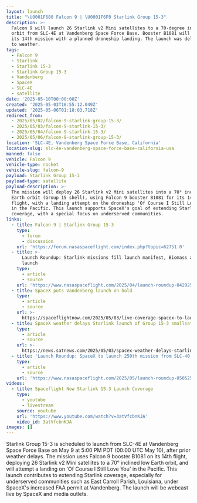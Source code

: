 ```yaml
---
layout: launch
title: "\U0001F680 Falcon 9 | \U0001F6F0 Starlink Group 15-3"
description: >-
  Falcon 9 will launch 26 Starlink v2 Mini satellites to a 70-degree inclined
  orbit from SLC-4E at Vandenberg Space Force Base. Booster B1081 will fly for
  its 14th mission with a planned droneship landing. The launch was delayed due
  to weather.
tags:
  - Falcon 9
  - Starlink
  - Starlink 15-3
  - Starlink Group 15-3
  - Vandenberg
  - SpaceX
  - SLC-4E
  - satellite
date: '2025-05-10T00:00:00Z'
created: '2025-05-03T16:55:12.049Z'
updated: '2025-05-06T01:18:03.718Z'
redirect_from:
  - 2025/05/02/falcon-9-starlink-group-15-3/
  - 2025/05/03/falcon-9-starlink-15-3/
  - 2025/05/04/falcon-9-starlink-15-3/
  - 2025/05/06/falcon-9-starlink-group-15-3/
location: 'SLC-4E, Vandenberg Space Force Base, California'
location-slug: slc-4e-vandenberg-space-force-base-california-usa
manned: false
vehicle: Falcon 9
vehicle-type: rocket
vehicle-slug: falcon-9
payload: Starlink Group 15-3
payload-type: satellite
payload-description: >-
  The mission will deploy 26 Starlink v2 Mini satellites into a 70° inclined low
  Earth orbit (Group 15 shell), using Falcon 9 booster B1081 for its 14th
  flight, with a landing attempt on the droneship 'Of Course I Still Love You'
  in the Pacific. This launch supports SpaceX's goal of extending Starlink
  coverage, with a special focus on underserved communities.
links:
  - title: Falcon 9 | Starlink Group 15-3
    type:
      - forum
      - discussion
    url: 'https://forum.nasaspaceflight.com/index.php?topic=62751.0'
  - title: >-
      Launch Roundup: Starlink missions fill launch manifest, Biomass and Alpha
      launch
    type:
      - article
      - source
    url: 'https://www.nasaspaceflight.com/2025/04/launch-roundup-042925/'
  - title: SpaceX puts Vandenberg launch on hold
    type:
      - article
      - source
    url: >-
      https://spaceflightnow.com/2025/05/03/live-coverage-spacex-to-launch-26-starlink-satellites-on-falcon-9-rocket-from-vandenberg/
  - title: SpaceX weather delays Starlink launch of Group 15-3 smallsats
    type:
      - article
      - source
    url: >-
      https://news.satnews.com/2025/05/03/spacex-weather-delays-starlink-launch-of-group-15-3-smallsats/
  - title: 'Launch Roundup: SpaceX to launch 250th mission from SLC-40'
    type:
      - article
      - source
    url: 'https://www.nasaspaceflight.com/2025/05/launch-roundup-050525/'
videos:
  - title: Spaceflight Now Starlink 15-3 Launch Coverage
    type:
      - youtube
      - livestream
    source: youtube
    url: 'https://www.youtube.com/watch?v=3atVfcbnKJA'
    video_id: 3atVfcbnKJA
images: []
---
```

Starlink Group 15-3 is scheduled to launch from SLC-4E at Vandenberg Space Force Base on May 9 at 5:00 PM PDT (00:00 UTC May 10), after prior weather delays. The mission uses Falcon 9 booster B1081 on its 14th flight, deploying 26 Starlink v2 Mini satellites to a 70° inclined low Earth orbit, and will attempt a landing on 'Of Course I Still Love You' in the Pacific. This launch contributes to extending Starlink coverage, especially for underserved communities such as East Carroll Parish, Louisiana, under SpaceX's increased FAA permit at Vandenberg. The launch will be webcast live by SpaceX and media outlets.
